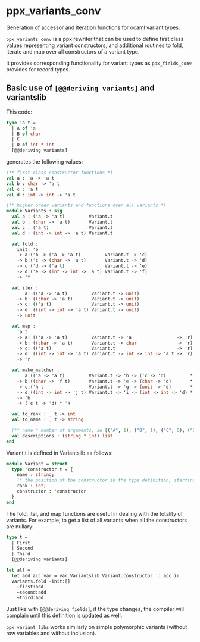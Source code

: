 ppx_variants_conv
=================

Generation of accessor and iteration functions for ocaml variant types.

`ppx_variants_conv` is a ppx rewriter that can be used to define first
class values representing variant constructors, and additional
routines to fold, iterate and map over all constructors of a variant
type.

It provides corresponding functionality for variant types as
`ppx_fields_conv` provides for record types.

Basic use of `[@@deriving variants]` and variantslib
----------------------------------------------------

This code:

```ocaml
type 'a t =
  | A of 'a
  | B of char
  | C
  | D of int * int
  [@@deriving variants]
```

generates the following values:

```ocaml
(** first-class constructor functions *)
val a : 'a -> 'a t
val b : char -> 'a t
val c : 'a t
val d : int -> int -> 'a t

(** higher order variants and functions over all variants *)
module Variants : sig
  val a : ('a -> 'a t)         Variant.t
  val b : (char -> 'a t)       Variant.t
  val c : ('a t)               Variant.t
  val d : (int -> int -> 'a t) Variant.t

  val fold :
    init: 'b
    -> a:('b -> ('a -> 'a t)         Variant.t -> 'c)
    -> b:('c -> (char -> 'a t)       Variant.t -> 'd)
    -> c:('d -> ('a t)               Variant.t -> 'e)
    -> d:('e -> (int -> int -> 'a t) Variant.t -> 'f)
    -> 'f

  val iter :
       a: (('a -> 'a t)         Variant.t -> unit)
    -> b: ((char -> 'a t)       Variant.t -> unit)
    -> c: (('a t)               Variant.t -> unit)
    -> d: ((int -> int -> 'a t) Variant.t -> unit)
    -> unit

  val map :
    'a t
    -> a: (('a -> 'a t)         Variant.t -> 'a                 -> 'r)
    -> b: ((char -> 'a t)       Variant.t -> char               -> 'r)
    -> c: (('a t)               Variant.t                       -> 'r)
    -> d: ((int -> int -> 'a t) Variant.t -> int -> int -> 'a t -> 'r)
    -> 'r

  val make_matcher :
       a:(('a -> 'a t)         Variant.t -> 'b -> ('c -> 'd)         * 'e)
    -> b:((char -> 'f t)       Variant.t -> 'e -> (char -> 'd)       * 'g)
    -> c:('h t                 Variant.t -> 'g -> (unit -> 'd)       * 'i)
    -> d:((int -> int -> 'j t) Variant.t -> 'i -> (int -> int -> 'd) * 'k)
    -> 'b
    -> ('c t -> 'd) * 'k

  val to_rank : _ t -> int
  val to_name : _ t -> string

  (** name * number of arguments, ie [("A", 1); ("B", 1); ("C", 0); ("D", 2)]. *)
  val descriptions : (string * int) list
end
```

Variant.t is defined in Variantslib as follows:

```ocaml
module Variant = struct
  type 'constructor t = {
    name : string;
    (* the position of the constructor in the type definition, starting from 0 *)
    rank : int;
    constructor : 'constructor
  }
end
```

The fold, iter, and map functions are useful in dealing with the totality of variants.
For example, to get a list of all variants when all the constructors are nullary:

```ocaml
type t =
  | First
  | Second
  | Third
  [@@deriving variants]
```

```ocaml
let all =
  let add acc var = var.Variantslib.Variant.constructor :: acc in
  Variants.fold ~init:[]
    ~first:add
    ~second:add
    ~third:add
```

Just like with `[@@deriving fields]`, if the type changes, the
compiler will complain until this definition is updated as well.

`ppx_variant_libs` works similarly on simple polymorphic variants
(without row variables and without inclusion).
